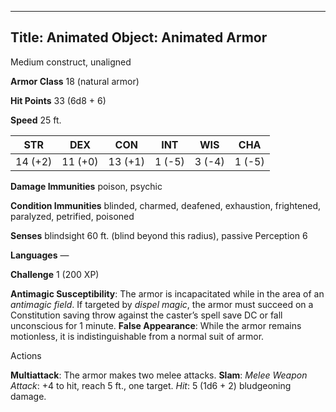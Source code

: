 -------------------------
Title: Animated Object: Animated Armor
-------------------------


Medium construct, unaligned

**Armor Class** 18 (natural armor)

**Hit Points** 33 (6d8 + 6)

**Speed** 25 ft.

  STR    | DEX     | CON     | INT     | WIS     | CHA
  ---------|---------|---------|--------|--------|--------
  | 14 (+2)   | 11 (+0)   | 13 (+1)   | 1 (-5)   | 3 (-4)   | 1 (-5)

**Damage Immunities** poison, psychic

**Condition Immunities** blinded, charmed, deafened, exhaustion,
frightened, paralyzed, petrified, poisoned

**Senses** blindsight 60 ft. (blind beyond this radius), passive
Perception 6

**Languages** —

**Challenge** 1 (200 XP)


**Antimagic Susceptibility**: The armor is incapacitated while in
    the area of an *antimagic field*. If targeted by *dispel magic*, the
    armor must succeed on a Constitution saving throw against the
    caster’s spell save DC or fall unconscious for 1 minute.
**False Appearance**: While the armor remains motionless, it is
    indistinguishable from a normal suit of armor.


Actions

**Multiattack**: The armor makes two melee attacks.
**Slam**: *Melee Weapon Attack*: +4 to hit, reach 5 ft., one target.
    *Hit*: 5 (1d6 + 2) bludgeoning damage.
